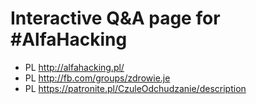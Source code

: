 # Interactive Q&A page for \#AlfaHacking
- PL http://alfahacking.pl/ 
- PL http://fb.com/groups/zdrowie.je 
- PL https://patronite.pl/CzuleOdchudzanie/description 

